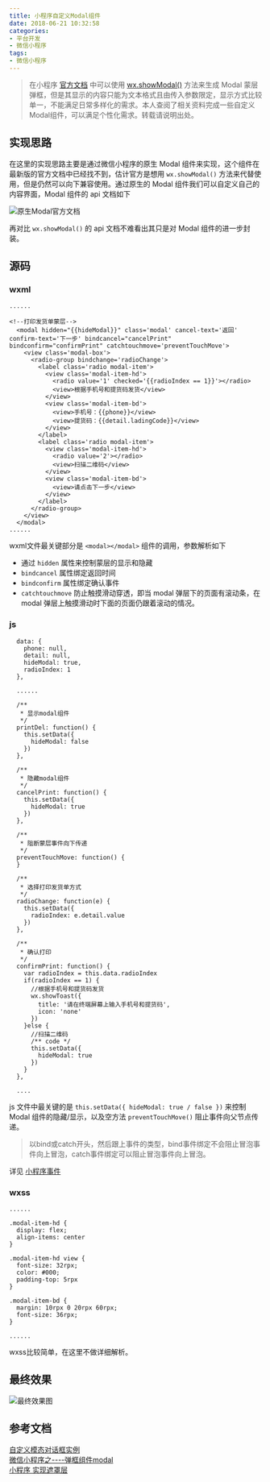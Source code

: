 ```yaml
---
title: 小程序自定义Modal组件
date: 2018-06-21 10:32:58
categories:
- 平台开发
- 微信小程序
tags:
- 微信小程序
---
```


> 在小程序 [官方文档](https://developers.weixin.qq.com/miniprogram/dev/) 中可以使用 [wx.showModal()](https://developers.weixin.qq.com/miniprogram/dev/api/api-react.html#wxshowmodalobject) 方法来生成 Modal 蒙层弹框，但是其显示的内容只能为文本格式且由传入参数限定，显示方式比较单一，不能满足日常多样化的需求。本人查阅了相关资料完成一些自定义Modal组件，可以满足个性化需求。转载请说明出处。

<!--more-->

## 实现思路
在这里的实现思路主要是通过微信小程序的原生 Modal 组件来实现，这个组件在最新版的官方文档中已经找不到，估计官方是想用 `wx.showModal()` 方法来代替使用，但是仍然可以向下兼容使用。通过原生的 Modal 组件我们可以自定义自己的内容界面，Modal 组件的 api 文档如下

![原生Modal官方文档](docs.png)

再对比 `wx.showModal()` 的 api 文档不难看出其只是对 Modal 组件的进一步封装。

## 源码

### wxml
```
......

<!--打印发货单蒙层-->
  <modal hidden="{{hideModal}}" class='modal' cancel-text='返回' confirm-text='下一步' bindcancel="cancelPrint" bindconfirm="confirmPrint" catchtouchmove='preventTouchMove'>
    <view class='modal-box'>
      <radio-group bindchange='radioChange'>
        <label class='radio modal-item'>
          <view class='modal-item-hd'>
            <radio value='1' checked='{{radioIndex == 1}}'></radio>
            <view>根据手机号和提货码发货</view>
          </view>
          <view class='modal-item-bd'>
            <view>手机号：{{phone}}</view>
            <view>提货码：{{detail.ladingCode}}</view>
          </view>
        </label>
        <label class='radio modal-item'>
          <view class='modal-item-hd'>
            <radio value='2'></radio>
            <view>扫描二维码</view>
          </view>
          <view class='modal-item-bd'>
            <view>请点击下一步</view>
          </view>
        </label>
      </radio-group>
    </view>
  </modal>
......
```
wxml文件最关键部分是 `<modal></modal>` 组件的调用，参数解析如下

* 通过 `hidden` 属性来控制蒙层的显示和隐藏
* `bindcancel` 属性绑定返回时间
* `bindconfirm` 属性绑定确认事件
* `catchtouchmove` 防止触摸滑动穿透，即当 modal 弹层下的页面有滚动条，在 modal 弹层上触摸滑动时下面的页面仍跟着滚动的情况。

### js
```
  data: {
    phone: null,
    detail: null,
    hideModal: true,
    radioIndex: 1
  },
  
  ......
  
  /**
   * 显示modal组件
   */
  printDel: function() {
    this.setData({
      hideModal: false
    })
  },
  
  /**
   * 隐藏modal组件
   */
  cancelPrint: function() {
    this.setData({
      hideModal: true
    })
  },
  
  /**
   * 阻断蒙层事件向下传递
   */
  preventTouchMove: function() {
  }

  /**
   * 选择打印发货单方式
   */
  radioChange: function(e) {
    this.setData({
      radioIndex: e.detail.value
    })
  },
  
  /**
   * 确认打印
   */
  confirmPrint: function() {
    var radioIndex = this.data.radioIndex
    if(radioIndex == 1) {
      //根据手机号和提货码发货
      wx.showToast({
        title: '请在终端屏幕上输入手机号和提货码',
        icon: 'none'
      })
    }else {
      //扫描二维码
      /** code */
      this.setData({
        hideModal: true
      })
    }
  },
  
  ....
```
js 文件中最关键的是 `this.setData({ hideModal: true / false })` 来控制 Modal 组件的隐藏/显示，以及空方法 `preventTouchMove()` 阻止事件向父节点传递。

> 以bind或catch开头，然后跟上事件的类型，bind事件绑定不会阻止冒泡事件向上冒泡，catch事件绑定可以阻止冒泡事件向上冒泡。

详见 [小程序事件](https://developers.weixin.qq.com/miniprogram/dev/framework/view/wxml/event.html)

### wxss
```
......

.modal-item-hd {
  display: flex;
  align-items: center
}

.modal-item-hd view {
  font-size: 32rpx;
  color: #000;
  padding-top: 5rpx
}

.modal-item-bd {
  margin: 10rpx 0 20rpx 60rpx;
  font-size: 36rpx;
}

......
```
wxss比较简单，在这里不做详细解析。

## 最终效果
![最终效果图](rs.jpeg)


## 参考文档
[自定义模态对话框实例](https://blog.csdn.net/zhuyb829/article/details/73349295)  
[微信小程序之----弹框组件modal](https://www.cnblogs.com/liululin/p/6001437.html)  
[小程序 实现遮罩层](https://blog.csdn.net/u011072139/article/details/54016575)